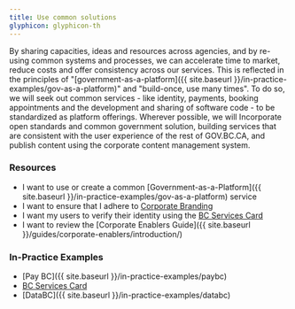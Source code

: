 ```yaml
---
title: Use common solutions
glyphicon: glyphicon-th
---
```


By sharing capacities, ideas and resources across agencies, and by re-using common systems and processes, we can accelerate time to market, reduce costs and offer consistency across our services. This is reflected in the principles of "[government-as-a-platform]({{ site.baseurl }}/in-practice-examples/gov-as-a-platform)" and "build-once, use many times". To do so, we will  seek out common services - like identity, payments, booking appointments and the development and sharing of software code - to be standardized as platform offerings. Wherever possible, we will Incorporate open standards and common government solution, building services that are consistent with the user experience of the rest of GOV.BC.CA, and publish content using the corporate content management system.

### Resources

* I want to use or create a common [Government-as-a-Platform]({{ site.baseurl }}/in-practice-examples/gov-as-a-platform) service
* I want to ensure that I adhere to [Corporate Branding](http://www2.gov.bc.ca/gov/content/about-gov-bc-ca/web-presence/developers-guide)
* I want my users to verify their identity using the [BC Services Card](http://www2.gov.bc.ca/gov/content/governments/government-id/bc-services-card)
* I want to review the [Corporate Enablers Guide]({{ site.baseurl }}/guides/corporate-enablers/introduction/)

### In-Practice Examples

* [Pay BC]({{ site.baseurl }}/in-practice-examples/paybc)
* [BC Services Card](https://www2.gov.bc.ca/gov/content/governments/government-id/bc-services-card)
* [DataBC]({{ site.baseurl }}/in-practice-examples/databc)
